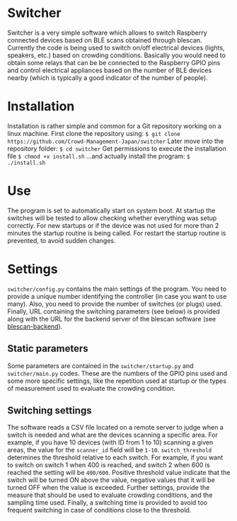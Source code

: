 # Switcher
Switcher is a very simple software which allows to switch Raspberry connected devices based on BLE scans obtained through blescan. Currently the code is being used to switch on/off electrical devices (lights, speakers, etc.) based on crowding conditions. Basically you would need to obtain some relays that can be be connected to the Raspberry GPIO pins and control electrical appliances based on the number of BLE devices nearby (which is typically a good indicator of the number of people).

# Installation
Installation is rather simple and common for a Git repository working on a linux machine. First clone the repository using:
`$ git clone https://github.com/Crowd-Management-Japan/switcher`
Later move into the repository folder:
`$ cd switcher`
Get permissions to execute the installation file
`$ chmod +x install.sh`
...and actually install the program:
`$ ./install.sh`

# Use
The program is set to automatically start on system boot. At startup the switches will be tested to allow checking whether everything was setup correctly. For new startups or if the device was not used for more than 2 minutes the startup routine is being called. For restart the startup routine is prevented, to avoid sudden changes.

# Settings
`switcher/config.py` contains the main settings of the program. You need to provide a unique number identifying the controller (in case you want to use many). Also, you need to provide the number of switches (or plugs) used. Finally, URL containing the switching parameters (see below) is provided along with the URL for the backend server of the blescan software (see [blescan-backend](https://github.com/Crowd-Management-Japan/blescan-backend)).

## Static parameters
Some parameters are contained in the `switcher/startup.py` and `switcher/main.py` codes. These are the numbers of the GPIO pins used and some more specific settings, like the repetition used at startup or the types of measurement used to evaluate the crowding condition.

## Switching settings
The software reads a CSV file located on a remote server to judge when a switch is needed and what are the devices scanning a specific area. For example, if you have 10 devices (with ID from 1 to 10) scanning a given areas, the value for the `scanner_id` field will be `1-10`. `switch_threshold` determines the threshold relative to each switch. For example, if you want to switch on switch 1 when 400 is reached, and switch 2 when 600 is reached the setting will be `400/600`. Positive threshold value indicate that the switch will be turned ON above the value, negative values that it will be turned OFF when the value is exceeded. Further settings, provide the measure that should be used to evaluate crowding conditions, and the sampling time used. Finally, a switching time is provided to avoid too frequent switching in case of conditions close to the threshold.
